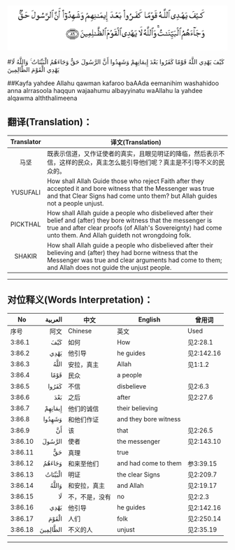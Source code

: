 ![003:086](images/003_086.gif)

#كَيْفَ يَهْدِي اللَّهُ قَوْمًا كَفَرُوا بَعْدَ إِيمَانِهِمْ وَشَهِدُوا أَنَّ الرَّسُولَ حَقٌّ وَجَاءَهُمُ الْبَيِّنَاتُ ۚ وَاللَّهُ لَا يَهْدِي الْقَوْمَ الظَّالِمِينَ 

##Kayfa yahdee Allahu qawman kafaroo baAAda eemanihim washahidoo anna alrrasoola haqqun wajaahumu albayyinatu waAllahu la yahdee alqawma alththalimeena 

## 翻译(Translation)：

| Translator | 译文(Translation)                                            |
| :--------: | ------------------------------------------------------------ |
|    马坚    | 既表示信道，又作证使者的真实，且眼见明证的降临，然后表示不信，这样的民众，真主怎么能引导他们呢？真主是不引导不义的民众的。 |
|  YUSUFALI  | How shall Allah Guide those who reject Faith after they accepted it and bore witness that the Messenger was true and that Clear Signs had come unto them? but Allah guides not a people unjust. |
|  PICKTHAL  | How shall Allah guide a people who disbelieved after their belief and (after) they bore witness that the messenger is true and after clear proofs (of Allah's Sovereignty) had come unto them. And Allah guideth not wrongdoing folk. |
|   SHAKIR   | How shall Allah guide a people who disbelieved after their believing and (after) they had borne witness that the Messenger was true and clear arguments had come to them; and Allah does not guide the unjust people. |

---

## 对位释义(Words Interpretation)：

| No   | العربية | 中文    | English | 曾用词 |
| ---- | ------: | ------- | ------- | ------ |
| 序号 |    阿文 | Chinese | 英文    | Used   |
| 3:86.1  | كَيْفَ      | 如何           | How                   | 见2:28.1   |
| 3:86.2  | يَهْدِي     | 他引导         | he guides             | 见2:142.16 |
| 3:86.3  | اللَّهُ     | 安拉，真主     | Allah                 | 见1:1.2    |
| 3:86.4  | قَوْمًا     | 民众           | a people              |            |
| 3:86.5  | كَفَرُوا    | 不信           | disbelieve            | 见2:6.3    |
| 3:86.6  | بَعْدَ      | 之后           | after                 | 见2:27.6   |
| 3:86.7  | إِيمَانِهِمْ  | 他们的诚信     | their believing       |            |
| 3:86.8  | وَشَهِدُوا   | 和他们作证     | and they bore witness |            |
| 3:86.9  | أَنَّ       | 该             | that                  | 见2:26.5   |
| 3:86.10 | الرَّسُولَ   | 使者           | the messenger         | 见2:143.10 |
| 3:86.11 | حَقٌّ       | 真理           | true                  |            |
| 3:86.12 | وَجَاءَهُمُ   | 和来至他们     | and had come to them  | 参3:39.15  |
| 3:86.13 | الْبَيِّنَاتُ  | 明证           | the clear Signs       | 见2:209.7  |
| 3:86.14 | وَاللَّهُ    | 和安拉，真主   | and Allah             | 见2:19.17  |
| 3:86.15 | لَا       | 不，不是，没有 | no                    | 见2:2.3    |
| 3:86.16 | يَهْدِي     | 他引导         | he guides             | 见2:142.16 |
| 3:86.17 | الْقَوْمَ    | 人们           | folk                  | 见2:250.14 |
| 3:86.18 | الظَّالِمِينَ | 不义的人       | unjust                | 见2:35.19  |

---
